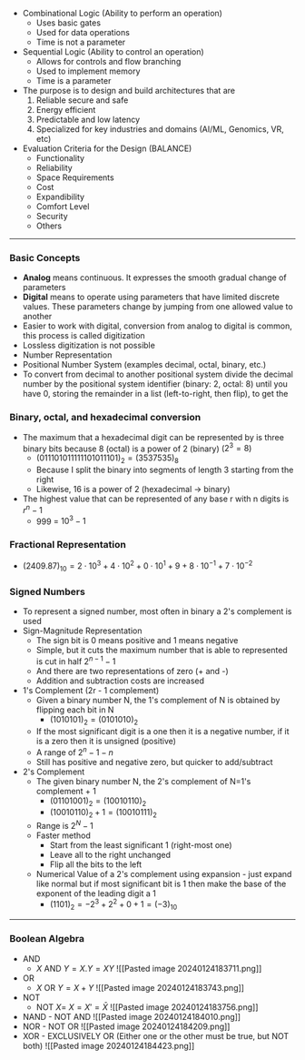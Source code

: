 - Combinational Logic (Ability to perform an operation)
	- Uses basic gates
	- Used for data operations
	- Time is not a parameter
- Sequential Logic (Ability to control an operation)
	- Allows for controls and flow branching
	- Used to implement memory
	- Time is a parameter
- The purpose is to design and build architectures that are
	1. Reliable secure and safe
	2. Energy efficient
	3. Predictable and low latency
	4. Specialized for key industries and domains (AI/ML, Genomics, VR, etc)
- Evaluation Criteria for the Design (BALANCE)
	- Functionality
	- Reliability
	- Space Requirements
	- Cost
	- Expandibility
	- Comfort Level
	- Security
	- Others
---
### Basic Concepts

- **Analog** means continuous. It expresses the smooth gradual change of parameters
- **Digital** means to operate using parameters that have limited discrete values. These parameters change by jumping from one allowed value to another
- Easier to work with digital, conversion from analog to digital is common, this process is called digitization
- Lossless digitization is not possible
- Number Representation
- Positional Number System (examples decimal, octal, binary, etc.)
- To convert from decimal to another positional system divide the decimal number by the positional system identifier (binary: 2, octal: 8) until you have 0, storing the remainder in a list (left-to-right, then flip), to get the 
### Binary, octal, and hexadecimal conversion
- The maximum that a hexadecimal digit can be represented by is three binary bits because 8 (octal) is a power of 2 (binary) ($2^3 = 8$) 
	- $(011 101 011 111 101 011 101)_2 = (3537535)_8$
	- Because I split the binary into segments of length 3 starting from the right
	- Likewise, 16 is a power of 2 (hexadecimal -> binary)
- The highest value that can be represented of any base r with n digits is $r^n -1$
	- 999 = $10^3-1$
### Fractional Representation
- $(2409.87)_{10} = 2\cdot 10^3 + 4\cdot 10^2 + 0\cdot 10^1 + 9 + 8\cdot10^{-1} + 7\cdot10^{-2}$
### Signed Numbers
- To represent a signed number, most often in binary a 2's complement is used
- Sign-Magnitude Representation
	- The sign bit is 0 means positive and 1 means negative
	- Simple, but it cuts the maximum number that is able to represented is cut in half $2^{n-1} -1$
	- And there are two representations of zero (+ and -)
	- Addition and subtraction costs are increased
- 1's Complement (2r - 1 complement)
	- Given a binary number N, the 1's complement of N is obtained by flipping each bit in N
		- $(1010101)_2 = (0101010)_2$
	- If the most significant digit is a one then it is a negative number, if it is a zero then it is unsigned (positive)
	- A range of $2^n - 1 -n$
	- Still has positive and negative zero, but quicker to add/subtract
- 2's Complement
	- The given binary number N, the 2's complement of N=1's complement + 1
		- $(01101001)_2 = (10010110)_2$
		- $(10010110)_2 + 1 = (10010111)_2$
	- Range is $2^N-1$
	- Faster method
		- Start from the least significant 1 (right-most one)
		- Leave all to the right unchanged 
		- Flip all the bits to the left
	- Numerical Value of a 2's complement using expansion - just expand like normal but if most significant bit is 1 then make the base of the exponent of the leading digit a 1
		- $(1101)_2 = -2^3+ 2^2 + 0 + 1 = (-3)_{10}$
---
### Boolean Algebra
- AND
	- $X$ AND $Y = X.Y = XY$
	![[Pasted image 20240124183711.png]]
- OR
	- $X$ OR $Y = X+Y$
	![[Pasted image 20240124183743.png]]
- NOT
	- NOT $X = ~X=X'=\bar{X}$
	![[Pasted image 20240124183756.png]]
- NAND - NOT AND
	![[Pasted image 20240124184010.png]]
- NOR - NOT OR
	![[Pasted image 20240124184209.png]]
- XOR - EXCLUSIVELY OR (Either one or the other must be true, but NOT both)
	![[Pasted image 20240124184423.png]]